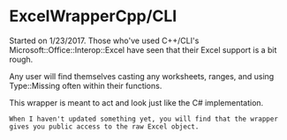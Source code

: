 ﻿# ExcelWrapperCpp/CLI

Started on 1/23/2017.  Those who've used C++/CLI's Microsoft::Office::Interop::Excel have seen that their Excel support is a bit rough.

  Any user will find themselves casting any worksheets, ranges, and using Type::Missing often within their functions.
  
  This wrapper is meant to act and look just like the C# implementation.
  
    When I haven't updated something yet, you will find that the wrapper gives you public access to the raw Excel object.
